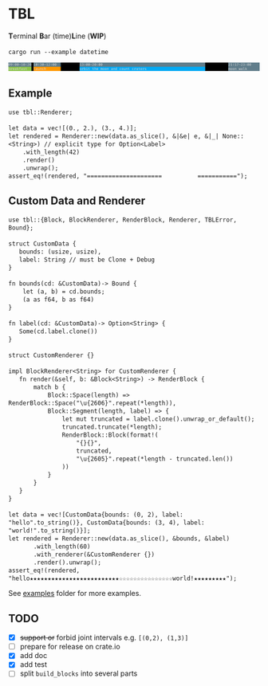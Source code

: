 # TBL

**T**erminal **B**ar (time)**L**ine (**WIP**)

`cargo run --example datetime`

![](img/timeline.png)

## Example

```
use tbl::Renderer;

let data = vec![(0., 2.), (3., 4.)];
let rendered = Renderer::new(data.as_slice(), &|&e| e, &|_| None::<String>) // explicit type for Option<Label>
    .with_length(42)
    .render()
    .unwrap();
assert_eq!(rendered, "=====================          ===========");
```

## Custom Data and Renderer

```
use tbl::{Block, BlockRenderer, RenderBlock, Renderer, TBLError, Bound};

struct CustomData {
   bounds: (usize, usize),
   label: String // must be Clone + Debug
}

fn bounds(cd: &CustomData)-> Bound {
    let (a, b) = cd.bounds;
    (a as f64, b as f64)
}

fn label(cd: &CustomData)-> Option<String> {
   Some(cd.label.clone())
}

struct CustomRenderer {}

impl BlockRenderer<String> for CustomRenderer {
   fn render(&self, b: &Block<String>) -> RenderBlock {
       match b {
           Block::Space(length) => RenderBlock::Space("\u{2606}".repeat(*length)),
           Block::Segment(length, label) => {
               let mut truncated = label.clone().unwrap_or_default();
               truncated.truncate(*length);
               RenderBlock::Block(format!(
                   "{}{}",
                   truncated,
                   "\u{2605}".repeat(*length - truncated.len())
               ))
           }
       }
   }
}

let data = vec![CustomData{bounds: (0, 2), label: "hello".to_string()}, CustomData{bounds: (3, 4), label: "world!".to_string()}];
let rendered = Renderer::new(data.as_slice(), &bounds, &label)
       .with_length(60)
       .with_renderer(&CustomRenderer {})
       .render().unwrap();
assert_eq!(rendered, "hello★★★★★★★★★★★★★★★★★★★★★★★★★☆☆☆☆☆☆☆☆☆☆☆☆☆☆☆world!★★★★★★★★★");
```

See [examples](examples) folder for more examples.

## TODO

- [x] ~~support or~~ forbid joint intervals e.g. `[(0,2), (1,3)]`
- [ ] prepare for release on crate.io
- [x] add doc
- [x] add test
- [ ] split `build_blocks` into several parts